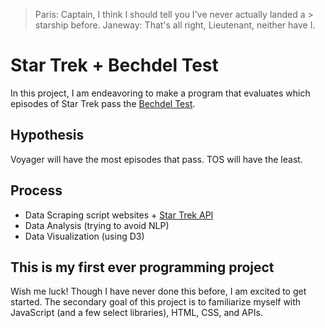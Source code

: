 > Paris: Captain, I think I should tell you I've never actually landed a > starship before.
> Janeway: That's all right, Lieutenant, neither have I.

Star Trek + Bechdel Test
========================

In this project, I am endeavoring to make a program that evaluates which episodes of Star Trek pass the [Bechdel Test](https://en.wikipedia.org/wiki/Bechdel_test).

## Hypothesis

Voyager will have the most episodes that pass.
TOS will have the least.

## Process

- Data Scraping script websites + [Star Trek API](stapi.co)
- Data Analysis (trying to avoid NLP)
- Data Visualization (using D3)

## This is my first ever programming project

Wish me luck! Though I have never done this before, I am excited to get started. The secondary goal of this project is to familiarize myself with JavaScript (and a few select libraries), HTML, CSS, and APIs.
